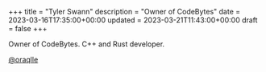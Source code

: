 +++
title = "Tyler Swann"
description = "Owner of CodeBytes"
date = 2023-03-16T17:35:00+00:00
updated = 2023-03-21T11:43:00+00:00
draft = false
+++

Owner of CodeBytes. C++ and Rust developer.

[@oraqlle](https://github.com/oraqlle)
